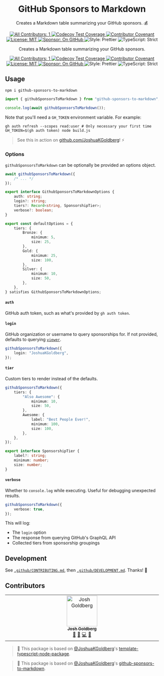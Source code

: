 <h1 align="center">GitHub Sponsors to Markdown</h1>

<p align="center">Creates a Markdown table summarizing your GitHub sponsors. 💰</p>

<p align="center">
	<a href="#contributors" target="_blank">
<!-- prettier-ignore-start -->
<!-- ALL-CONTRIBUTORS-BADGE:START - Do not remove or modify this section -->
<img alt="All Contributors: 1" src="https://img.shields.io/badge/all_contributors-1-21bb42.svg" />
<!-- ALL-CONTRIBUTORS-BADGE:END -->
<!-- prettier-ignore-end -->
	</a>
	<a href="https://codecov.io/gh/JoshuaKGoldberg/github-sponsors-to-markdown" target="_blank">
		<img alt="Codecov Test Coverage" src="https://codecov.io/gh/JoshuaKGoldberg/github-sponsors-to-markdown/branch/main/graph/badge.svg"/>
	</a>
	<a href="https://github.com/JoshuaKGoldberg/github-sponsors-to-markdown/blob/main/.github/CODE_OF_CONDUCT.md" target="_blank">
		<img alt="Contributor Covenant" src="https://img.shields.io/badge/code_of_conduct-enforced-21bb42" />
	</a>
	<a href="https://github.com/JoshuaKGoldberg/github-sponsors-to-markdown/blob/main/LICENSE.md" target="_blank">
		<img alt="License: MIT" src="https://img.shields.io/github/license/JoshuaKGoldberg/github-sponsors-to-markdown?color=21bb42">
	</a>
	<a href="https://github.com/sponsors/JoshuaKGoldberg" target="_blank">
		<img alt="Sponsor: On GitHub" src="https://img.shields.io/badge/sponsor-on_github-21bb42.svg" />
	</a>
	<img alt="Style: Prettier" src="https://img.shields.io/badge/style-prettier-21bb42.svg" />
	<img alt="TypeScript: Strict" src="https://img.shields.io/badge/typescript-strict-21bb42.svg" />
</p>

<p align="center">Creates a Markdown table summarizing your GitHub sponsors.</p>

<p align="center">
	<a href="#contributors" target="_blank">
<!-- prettier-ignore-start -->
<!-- ALL-CONTRIBUTORS-BADGE:START - Do not remove or modify this section -->
<img alt="All Contributors: 1" src="https://img.shields.io/badge/all_contributors-1-21bb42.svg" />
<!-- ALL-CONTRIBUTORS-BADGE:END -->
<!-- prettier-ignore-end -->
	</a>
	<a href="https://codecov.io/gh/JoshuaKGoldberg/github-sponsors-to-markdown" target="_blank">
		<img alt="Codecov Test Coverage" src="https://codecov.io/gh/JoshuaKGoldberg/github-sponsors-to-markdown/branch/main/graph/badge.svg?token=eVIFY4MhfQ"/>
	</a>
	<a href="https://github.com/JoshuaKGoldberg/github-sponsors-to-markdown/blob/main/.github/CODE_OF_CONDUCT.md" target="_blank">
		<img alt="Contributor Covenant" src="https://img.shields.io/badge/code_of_conduct-enforced-21bb42" />
	</a>
	<a href="https://github.com/JoshuaKGoldberg/github-sponsors-to-markdown/blob/main/LICENSE.md" target="_blank">
	    <img alt="License: MIT" src="https://img.shields.io/github/license/JoshuaKGoldberg/github-sponsors-to-markdown?color=21bb42">
    </a>
	<a href="https://github.com/sponsors/JoshuaKGoldberg" target="_blank">
    	<img alt="Sponsor: On GitHub" src="https://img.shields.io/badge/sponsor-on_github-21bb42.svg" />
    </a>
	<img alt="Style: Prettier" src="https://img.shields.io/badge/style-prettier-21bb42.svg" />
    <img alt="TypeScript: Strict" src="https://img.shields.io/badge/typescript-strict-21bb42.svg" />
</p>

## Usage

```shell
npm i github-sponsors-to-markdown
```

```ts
import { githubSponsorsToMarkdown } from "github-sponsors-to-markdown";

console.log(await githubSponsorsToMarkdown());
```

Note that you'll need a `GH_TOKEN` environment variable.
For example:

```shell
gh auth refresh --scopes read:user # Only necessary your first time
GH_TOKEN=$(gh auth token) node build.js
```

> See this in action on [github.com/JoshuaKGoldberg](https://github.com/JoshuaKGoldberg#thanks-to-my-sponsors)! ⚡️

### Options

`githubSponsorsToMarkdown` can be optionally be provided an options object.

```ts
await githubSponsorsToMarkdown({
	/* ... */
});
```

```ts
export interface GithubSponsorsToMarkdownOptions {
	auth: string;
	login?: string;
	tiers?: Record<string, SponsorshipTier>;
	verbose?: boolean;
}

export const defaultOptions = {
	tiers: {
		Bronze: {
			minimum: 5,
			size: 25,
		},
		Gold: {
			minimum: 25,
			size: 100,
		},
		Silver: {
			minimum: 10,
			size: 50,
		},
	},
} satisfies GithubSponsorsToMarkdownOptions;
```

#### `auth`

GitHub auth token, such as what's provided by `gh auth token`.

#### `login`

GitHub organization or username to query sponsorships for.
If not provided, defaults to querying [`viewer`](https://docs.github.com/en/graphql/reference/queries#viewer).

```ts
githubSponsorsToMarkdown({
	login: "JoshuaKGoldberg",
});
```

#### `tier`

Custom tiers to render instead of the defaults.

```ts
githubSponsorsToMarkdown({
	tiers: {
		"Also Awesome": {
			minimum: 10,
			size: 50,
		},
		Awesome: {
			label: "Best People Ever!",
			minimum: 100,
			size: 100,
		},
	},
});
```

```ts
export interface SponsorshipTier {
	label?: string;
	minimum: number;
	size: number;
}
```

#### `verbose`

Whether to `console.log` while executing.
Useful for debugging unexpected results.

```ts
githubSponsorsToMarkdown({
	verbose: true,
});
```

This will log:

- The `login` option
- The response from querying GitHub's GraphQL API
- Collected tiers from sponsorship groupings

## Development

See [`.github/CONTRIBUTING.md`](./.github/CONTRIBUTING.md), then [`.github/DEVELOPMENT.md`](./.github/DEVELOPMENT.md).
Thanks! 💖

## Contributors

<!-- spellchecker: disable -->
<!-- ALL-CONTRIBUTORS-LIST:START - Do not remove or modify this section -->
<!-- prettier-ignore-start -->
<!-- markdownlint-disable -->
<table>
  <tbody>
    <tr>
      <td align="center" valign="top" width="14.28%"><a href="http://www.joshuakgoldberg.com"><img src="https://avatars.githubusercontent.com/u/3335181?v=4?s=100" width="100px;" alt="Josh Goldberg"/><br /><sub><b>Josh Goldberg</b></sub></a><br /><a href="#tool-JoshuaKGoldberg" title="Tools">🔧</a> <a href="https://github.com/JoshuaKGoldberg/github-sponsors-to-markdown/issues?q=author%3AJoshuaKGoldberg" title="Bug reports">🐛</a> <a href="https://github.com/JoshuaKGoldberg/github-sponsors-to-markdown/commits?author=JoshuaKGoldberg" title="Code">💻</a> <a href="#maintenance-JoshuaKGoldberg" title="Maintenance">🚧</a></td>
    </tr>
  </tbody>
</table>

<!-- markdownlint-restore -->
<!-- prettier-ignore-end -->

<!-- ALL-CONTRIBUTORS-LIST:END -->
<!-- spellchecker: enable -->

<!-- You can remove this notice if you don't want it 🙂 no worries! -->

> 💙 This package is based on [@JoshuaKGoldberg](https://github.com/JoshuaKGoldberg)'s [template-typescript-node-package](https://github.com/JoshuaKGoldberg/template-typescript-node-package).

<!-- You can remove this notice if you don't want it 🙂 no worries! -->

> 💙 This package is based on [@JoshuaKGoldberg](https://github.com/JoshuaKGoldberg)'s [github-sponsors-to-markdown](https://github.com/JoshuaKGoldberg/github-sponsors-to-markdown).
